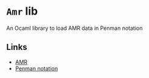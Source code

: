 # `Amr` lib

An Ocaml library to load AMR data in Penman notation

## Links
 * [AMR](https://amr.isi.edu/)
 * [Penman notation](https://penman.readthedocs.io/en/latest/notation.html)

